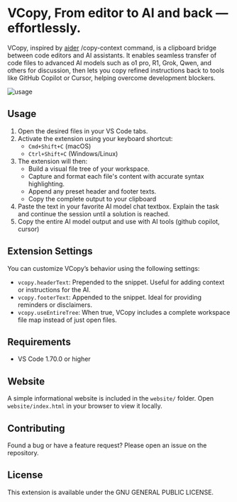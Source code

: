 # VCopy, From editor to AI and back — effortlessly.

VCopy, inspired by [aider](https://github.com/Aider-AI/aider)  /copy-context command, is a clipboard bridge between code editors and AI assistants. It enables seamless transfer of code files to advanced AI models such as o1 pro, R1, Grok, Qwen, and others for discussion, then lets you copy refined instructions back to tools like GitHub Copilot or Cursor, helping overcome development blockers.

![usage](https://github.com/gentleBits/vcopy/blob/main/img/vcopy_usage.gif?raw=true)

## Usage

1. Open the desired files in your VS Code tabs.
2. Activate the extension using your keyboard shortcut:
   - `Cmd+Shift+C` (macOS)
   - `Ctrl+Shift+C` (Windows/Linux)
3. The extension will then:
   - Build a visual file tree of your workspace.
   - Capture and format each file's content with accurate syntax highlighting.
   - Append any preset header and footer texts.
   - Copy the complete output to your clipboard
4. Paste the text in your favorite AI model chat textbox. Explain the task and continue the session until a solution is reached.
5. Copy the entire AI model output and use with AI tools (github copilot, cursor)

## Extension Settings
You can customize VCopy’s behavior using the following settings:
 
* `vcopy.headerText`: Prepended to the snippet. Useful for adding context or instructions for the AI.
* `vcopy.footerText`: Appended to the snippet. Ideal for providing reminders or disclaimers.
* `vcopy.useEntireTree`: When true, VCopy includes a complete workspace file map instead of just open files.

## Requirements

- VS Code 1.70.0 or higher

## Website
A simple informational website is included in the `website/` folder. Open `website/index.html` in your browser to view it locally.

## Contributing

Found a bug or have a feature request? Please open an issue on the repository.

## License

This extension is available under the GNU GENERAL PUBLIC LICENSE.

